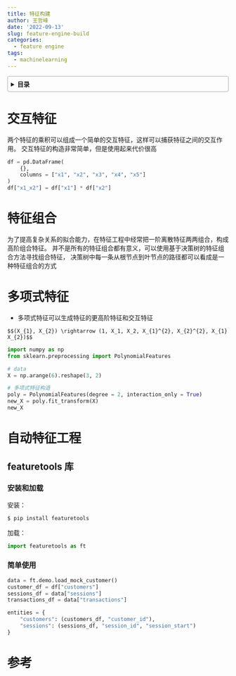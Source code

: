 ```yaml
---
title: 特征构建
author: 王哲峰
date: '2022-09-13'
slug: feature-engine-build
categories:
  - feature engine
tags:
  - machinelearning
---
```


<style>
details {
    border: 1px solid #aaa;
    border-radius: 4px;
    padding: .5em .5em 0;
}
summary {
    font-weight: bold;
    margin: -.5em -.5em 0;
    padding: .5em;
}
details[open] {
    padding: .5em;
}
details[open] summary {
    border-bottom: 1px solid #aaa;
    margin-bottom: .5em;
}
img {
    pointer-events: none;
}
</style>

<details><summary>目录</summary><p>

- [交互特征](#交互特征)
- [特征组合](#特征组合)
- [多项式特征](#多项式特征)
- [自动特征工程](#自动特征工程)
  - [featuretools 库](#featuretools-库)
    - [安装和加载](#安装和加载)
    - [简单使用](#简单使用)
- [参考](#参考)
</p></details><p></p>

# 交互特征

两个特征的乘积可以组成一个简单的交互特征，这样可以捕获特征之间的交互作用。
交互特征的构造非常简单，但是使用起来代价很高

```python
df = pd.DataFrame(
    {},
    columns = ["x1", "x2", "x3", "x4", "x5"]
)
df["x1_x2"] = df["x1"] * df["x2"]
```

# 特征组合

为了提高复杂关系的拟合能力，在特征工程中经常把一阶离散特征两两组合，构成高阶组合特征。
并不是所有的特征组合都有意义，可以使用基于决策树的特征组合方法寻找组合特征，
决策树中每一条从根节点到叶节点的路径都可以看成是一种特征组合的方式


# 多项式特征


- 多项式特征可以生成特征的更高阶特征和交互特征

`$$(X_{1}, X_{2}) \rightarrow (1, X_1, X_2, X_{1}^{2}, X_{2}^{2}, X_{1} X_{2})$$`

```python
import numpy as np
from sklearn.preprocessing import PolynomialFeatures

# data
X = np.arange(6).reshape(3, 2)

# 多项式特征构造
poly = PolynomialFeatures(degree = 2, interaction_only = True)
new_X = poly.fit_transform(X)
new_X
```

# 自动特征工程

## featuretools 库

### 安装和加载

安装：

```bash
$ pip install featuretools
```

加载：

```python
import featuretools as ft
```

### 简单使用

```python
data = ft.demo.load_mock_customer()
customer_df = df["customers"]
sessions_df = data["sessions"]
transactions_df = data["transactions"]

entities = {
    "customers": (customers_df, "customer_id"),
    "sessions": (sessions_df, "session_id", "session_start")
}
```

# 参考
